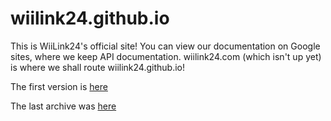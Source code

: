 # wiilink24.github.io
This is WiiLink24's official site!
You can view our documentation on Google sites, where we keep API documentation.
wiilink24.com (which isn't up yet) is where we shall route wiilink24.github.io!

The first version is [here](https://wiilink24-8ff305a4b1.drafts.github.io/)

The last archive was [here](https://wiilink24-8ff305a4b1.drafts.github.io/)

